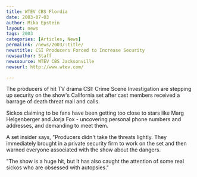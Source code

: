 ```yaml
---
title: WTEV CBS Flordia
date: 2003-07-03
author: Mika Epstein
layout: news
tags: 2003
categories: [Articles, News]
permalink: /news/2003/:title/
newstitle: CSI Producers Forced to Increase Security  
newsauthor: Staff  
newssource: WTEV CBS Jacksonville  
newsurl: http://www.wtev.com/  

---
```


The producers of hit TV drama CSI: Crime Scene Investigation are stepping up security on the show's California set after cast members received a barrage of death threat mail and calls. 

Sickos claiming to be fans have been getting too close to stars like Marg Helgenberger and Jorja Fox - uncovering personal phone numbers and addresses, and demanding to meet them. 

A set insider says, "Producers didn't take the threats lightly. They immediately brought in a private security firm to work on the set and then warned everyone associated with the show about the dangers. 

"The show is a huge hit, but it has also caught the attention of some real sickos who are obsessed with autopsies." 

